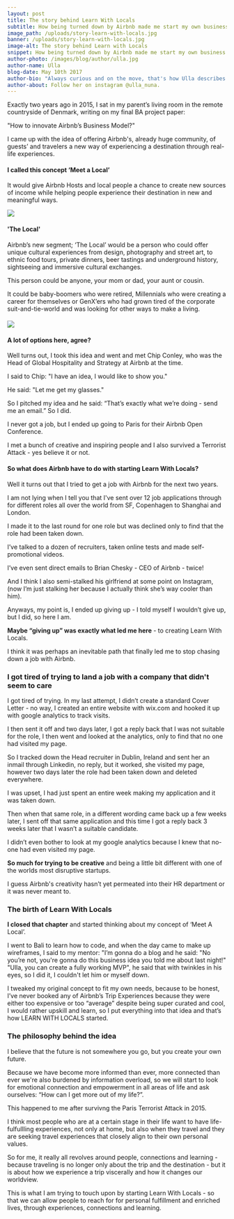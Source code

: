 ```yaml
---
layout: post
title: The story behind Learn With Locals
subtitle: How being turned down by Airbnb made me start my own business
image_path: /uploads/story-learn-with-locals.jpg
banner: /uploads/story-learn-with-locals.jpg
image-alt: The story behind Learn with Locals
snippet: How being turned down by Airbnb made me start my own business.
author-photo: /images/blog/author/ulla.jpg
author-name: Ulla
blog-date: May 10th 2017
author-bio: "Always curious and on the move, that's how Ulla describes herself. She is a passionate traveler turned digital nomad and also the founder of Learn With Locals."
author-about: Follow her on instagram @ulla_nuna.
---
```



Exactly two years ago in 2015, I sat in my parent’s living room in the remote countryside of Denmark, writing on my final BA project paper:

"How to innovate Airbnb’s Business Model?"

I came up with the idea of offering Airbnb's, already huge community, of guests’ and travelers a new way of experiencing a destination through real-life experiences.

#### I called this concept ‘Meet a Local’

It would give Airbnb Hosts and local people a chance to create new sources of income while helping people experience their destination in new and meaningful ways.

![](/uploads/versions/meet-a-local---x----1242-1550x---.png)

#### 'The Local'

Airbnb’s new segment; ‘The Local’ would be a person who could offer unique cultural experiences from design, photography and street art, to ethnic food tours, private dinners, beer tastings and underground history, sightseeing and immersive cultural exchanges.

This person could be anyone, your mom or dad, your aunt or cousin.

It could be baby-boomers who were retired, Millennials who were creating a career for themselves or GenX’ers who had grown tired of the corporate suit-and-tie-world and was looking for other ways to make a living.

#### ![](/uploads/versions/the-local---x----1261-1542x---.png)

#### A lot of options here, agree?

Well turns out, I took this idea and went and met Chip Conley, who was the Head of Global Hospitality and Strategy at Airbnb at the time.

I said to Chip: "I have an idea, I would like to show you."

He said: "Let me get my glasses."

So I pitched my idea and he said: “That’s exactly what we’re doing - send me an email.” So I did.

I never got a job, but I ended up going to Paris for their Airbnb Open Conference.

I met a bunch of creative and inspiring people and I also survived a Terrorist Attack - yes believe it or not.

#### So what does Airbnb have to do with starting Learn With Locals?

Well it turns out that I tried to get a job with Airbnb for the next two years.

I am not lying when I tell you that I've sent over 12 job applications through for different roles all over the world from SF, Copenhagen to Shanghai and London.

I made it to the last round for one role but was declined only to find that the role had been taken down.

I’ve talked to a dozen of recruiters, taken online tests and made self-promotional videos.

I’ve even sent direct emails to Brian Chesky - CEO of Airbnb - twice!

And I think I also semi-stalked his girlfriend at some point on Instagram, (now I’m just stalking her because I actually think she’s way cooler than him).

Anyways, my point is, I ended up giving up - I told myself I wouldn’t give up, but I did, so here I am.

**Maybe “giving up” was exactly what led me here** - to creating Learn With Locals.

I think it was perhaps an inevitable path that finally led me to stop chasing down a job with Airbnb.

### I got tired of trying to land a job with a company that didn't seem to care

I got tired of trying. In my last attempt, I didn’t create a standard Cover Letter - no way, I created an entire website with wix.com and hooked it up with google analytics to track visits.

I then sent it off and two days later, I got a reply back that I was not suitable for the role, I then went and looked at the analytics, only to find that no one had visited my page.

So I tracked down the Head recruiter in Dublin, Ireland and sent her an inmail through Linkedin, no reply, but it worked, she visited my page, however two days later the role had been taken down and deleted everywhere.

I was upset, I had just spent an entire week making my application and it was taken down.

Then when that same role, in a different wording came back up a few weeks later, I sent off that same application and this time I got a reply back 3 weeks later that I wasn’t a suitable candidate.

I didn’t even bother to look at my google analytics because I knew that no-one had even visited my page.

**So much for trying to be creative** and being a little bit different with one of the worlds most disruptive startups.

I guess Airbnb's creativity hasn’t yet permeated into their HR department or it was never meant to.

### The birth of Learn With Locals

**I closed that chapter** and started thinking about my concept of ‘Meet A Local’.

I went to Bali to learn how to code, and when the day came to make up wireframes, I said to my mentor: "I’m gonna do a blog and he said: "No you’re not, you're gonna do this business idea you told me about last night!" "Ulla, you can create a fully working MVP", he said that with twinkles in his eyes, so I did it, I couldn't let him or myself down.

I tweaked my original concept to fit my own needs, because to be honest, I’ve never booked any of Airbnb’s Trip Experiences because they were either too expensive or too “average” despite being super curated and cool, I would rather upskill and learn, so I put everything into that idea and that’s how LEARN WITH LOCALS started.

### The philosophy behind the idea

I believe that the future is not somewhere you go, but you create your own future.

Because we have become more informed than ever, more connected than ever we're also burdened by information overload, so we will start to look for emotional connection and empowerment in all areas of life and ask ourselves: “How can I get more out of my life?”.

This happened to me after survivng the Paris Terrorist Attack in 2015.

I think most people who are at a certain stage in their life want to have life-fulfullling experiences, not only at home, but also when they travel and they are seeking travel experiences that closely align to their own personal values.

So for me, it really all revolves around people, connections and learning - because traveling is no longer only about the trip and the destination - but it is about how we experience a trip viscerally and how it changes our worldview.

This is what I am trying to touch upon by starting Learn With Locals - so that we can allow people to reach for for personal fulfillment and enriched lives, through experiences, connections and learning.